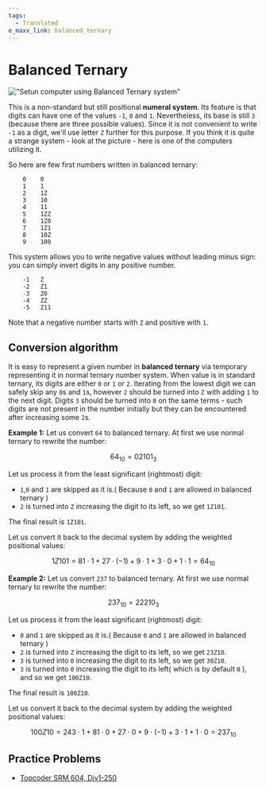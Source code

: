 ```yaml
---
tags:
  - Translated
e_maxx_link: balanced_ternary
---
```


# Balanced Ternary

!["Setun computer using Balanced Ternary system"](https://earltcampbell.files.wordpress.com/2014/12/setun.jpeg?w=300)

This is a non-standard but still positional **numeral system**. Its feature is that digits can have one of the values `-1`, `0` and `1`.
Nevertheless, its base is still `3` (because there are three possible values). Since it is not convenient to write `-1` as a digit,
we'll use letter `Z` further for this purpose. If you think it is quite a strange system - look at the picture - here is one of the
computers utilizing it.

So here are few first numbers written in balanced ternary:

```nohighlight
    0    0
    1    1
    2    1Z
    3    10
    4    11
    5    1ZZ
    6    1Z0
    7    1Z1
    8    10Z
    9    100
```

This system allows you to write negative values without leading minus sign: you can simply invert digits in any positive number.

```nohighlight
    -1   Z
    -2   Z1
    -3   Z0
    -4   ZZ
    -5   Z11
```

Note that a negative number starts with `Z` and positive with `1`.

## Conversion algorithm

It is easy to represent a given number in **balanced ternary** via temporary representing it in normal ternary number system. When value is
in standard ternary, its digits are either `0` or `1` or `2`. Iterating from the lowest digit we can safely skip any `0`s and `1`s,
however `2` should be turned into `Z` with adding `1` to the next digit. Digits `3` should be turned into `0` on the same terms -
such digits are not present in the number initially but they can be encountered after increasing some `2`s.

**Example 1:** Let us convert `64` to balanced ternary. At first we use normal ternary to rewrite the number:

$$ 64_{10} = 02101_{3} $$

Let us process it from the least significant (rightmost) digit:

- `1`,`0` and `1` are skipped as it is.( Because `0` and `1` are allowed in balanced ternary )
- `2` is turned into `Z` increasing the digit to its left, so we get `1Z101`.

The final result is `1Z101`.

Let us convert it back to the decimal system by adding the weighted positional values:

$$ 1Z101 = 81 \cdot 1 + 27 \cdot (-1) + 9 \cdot 1 + 3 \cdot 0 + 1 \cdot 1 = 64_{10} $$

**Example 2:** Let us convert `237` to balanced ternary. At first we use normal ternary to rewrite the number:

$$ 237_{10} = 22210_{3} $$

Let us process it from the least significant (rightmost) digit:

- `0` and `1` are skipped as it is.( Because `0` and `1` are allowed in balanced ternary )
- `2` is turned into `Z` increasing the digit to its left, so we get `23Z10`.
- `3` is turned into `0` increasing the digit to its left, so we get `30Z10`.
- `3` is turned into `0` increasing the digit to its left( which is by default `0` ), and so we get `100Z10`.

The final result is `100Z10`.

Let us convert it back to the decimal system by adding the weighted positional values:

$$ 100Z10 = 243 \cdot 1 + 81 \cdot 0 + 27 \cdot 0 + 9 \cdot (-1) + 3 \cdot 1 + 1 \cdot 0 = 237_{10} $$

## Practice Problems

* [Topcoder SRM 604, Div1-250](http://community.topcoder.com/stat?c=problem_statement&pm=12917&rd=15837)
